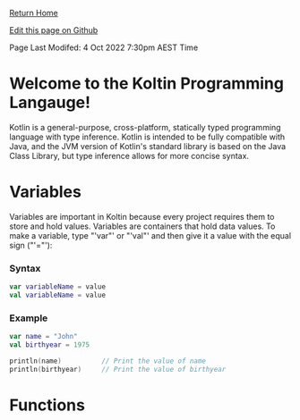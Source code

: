 [Return Home](https://mangoisbest.github.io/code-helper/)

[Edit this page on Github](https://github.com/mangoisbest/code-helper/edit/main/src/pages/Kotlin/Kotlin.md)

Page Last Modifed: 4 Oct 2022 7:30pm AEST Time

# Welcome to the Koltin Programming Langauge!

Kotlin is a general-purpose, cross-platform, statically typed programming language with type inference. Kotlin is intended to be fully compatible with Java, and the JVM version of Kotlin's standard library is based on the Java Class Library, but type inference allows for more concise syntax.

# Variables

Variables are important in Koltin because every project requires them to store and hold values. Variables are containers that hold data values. To make a variable, type "'var"' or "'val"' and then give it a value with the equal sign ("'="'):

### Syntax

```kotlin
var variableName = value
val variableName = value
```

### Example 

```kotlin
var name = "John"
val birthyear = 1975

println(name)          // Print the value of name
println(birthyear)     // Print the value of birthyear
```

# Functions
